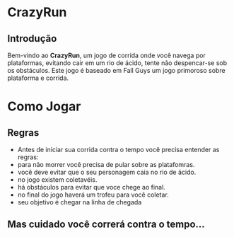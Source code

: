 # CrazyRun

## Introdução

Bem-vindo ao **CrazyRun**, um jogo de corrida onde você navega por plataformas, evitando cair em um rio de ácido, tente não despencar-se sob os obstáculos. Este jogo é baseado em Fall Guys um jogo primoroso sobre plataforma e corrida.

# Como Jogar 

 ## Regras 

 - Antes de iniciar sua corrida contra o tempo você precisa entender as regras:
 - para não morrer você precisa de pular sobre as platafomras.
 - você deve evitar que o seu personagem caia no rio de ácido.
 - no jogo existem coletavéis.
 - há obstáculos para evitar que voce chege ao final.
 - no final do jogo haverá um trofeu para você coletar.
 - seu objetivo é chegar na linha de chegada
 ## Mas cuidado você correrá contra o tempo...
